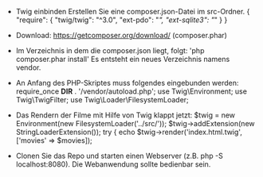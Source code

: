 - Twig einbinden
   Erstellen Sie eine composer.json-Datei im src-Ordner.
   {
    "require": {
      "twig/twig": "^3.0",
      "ext-pdo": "*",
      "ext-sqlite3": "*"
    }
  }

- Download: https://getcomposer.org/download/ (composer.phar)

- Im Verzeichnis in dem die composer.json liegt, folgt: 'php composer.phar install'
    Es entsteht ein neues Verzeichnis namens vendor.

- An Anfang des PHP-Skriptes muss folgendes eingebunden werden:
    require_once __DIR__ . '/vendor/autoload.php';
    use Twig\Environment;
    use Twig\TwigFilter;
    use Twig\Loader\FilesystemLoader;

- Das Rendern der Filme mit Hilfe von Twig klappt jetzt:
    $twig = new Environment(new FilesystemLoader('../src/'));
    $twig->addExtension(new StringLoaderExtension());
    try { echo $twig->render('index.html.twig', ['movies' => $movies]);

- Clonen Sie das Repo und starten einen Webserver (z.B. php -S localhost:8080). 
    Die Webanwendung sollte bedienbar sein.
